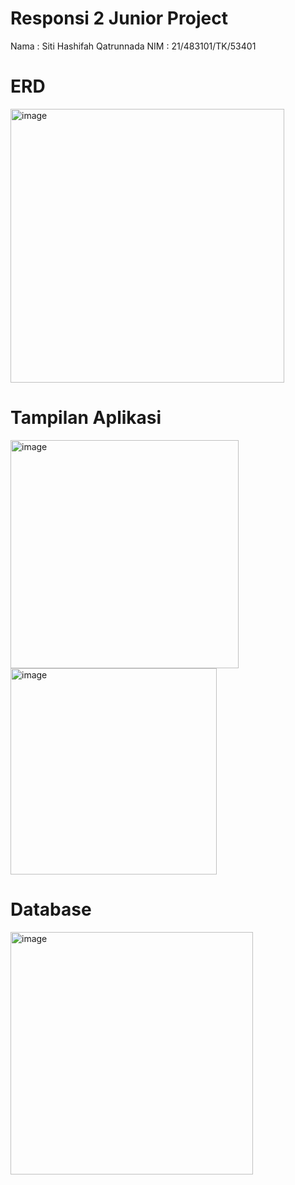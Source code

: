 # Responsi 2 Junior Project
Nama : Siti Hashifah Qatrunnada
NIM  : 21/483101/TK/53401

# ERD
<img width="438" alt="image" src="https://github.com/hashifaq/483101-Siti-Hashifah-Qatrunnada-ResponsiJuniorProject/assets/93180928/0ae4f702-0f4d-438a-803d-6dd6e772bbdd">

# Tampilan Aplikasi
<img width="365" alt="image" src="https://github.com/hashifaq/483101-Siti-Hashifah-Qatrunnada-ResponsiJuniorProject/assets/93180928/3ab1920e-4baa-4396-89b4-06ea71213738">
<img width="330" alt="image" src="https://github.com/hashifaq/483101-Siti-Hashifah-Qatrunnada-ResponsiJuniorProject/assets/93180928/0aefe0aa-f81a-4ce4-942e-8cb6009be14d">

# Database
<img width="388" alt="image" src="https://github.com/hashifaq/483101-Siti-Hashifah-Qatrunnada-ResponsiJuniorProject/assets/93180928/e66cd48e-844d-4aae-8b6c-7dabc4e608a9">

